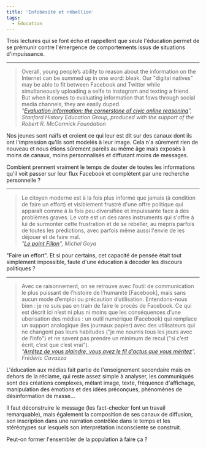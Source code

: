 ```yaml
---
title: 'Infobésité et rébellion'
tags:
  - Éducation
---
```


Trois lectures qui se font écho et rappellent que seule l'éducation permet de se
prémunir contre l'émergence de comportements issus de situations d'impuissance.

<!-- more -->

---

> Overall, young people’s ability to reason about the information on the
> Internet can be summed up in one word: bleak. Our "digital natives" may be
> able to fit between Facebook and Twitter while simultaneously uploading a
> selfe to Instagram and texting a friend. But when it comes to evaluating
> information that fows through social media channels, they are easily duped.  
> <cite>"[Evaluation information: the cornerstone of civic online reasoning](/assets/docs/2016-11-23/executive_summary_11.21.16.pdf)",
> Stanford History Education Group, produced with the support of the Robert R.
> McCormick Foundation</cite>

Nos jeunes sont naïfs et croient ce qui leur est dit sur des canaux dont ils ont
l'impression qu'ils sont modelés à leur image. Cela n'a sûrement rien de nouveau
et nous étions sûrement pareils au même âge mais exposés à moins de canaux,
moins personnalisés et diffusant moins de messages.

Combient prennent vraiment le temps de douter de toutes les informations qu'il
voit passer sur leur flux Facebook et complètent par une recherche personnelle ?

---

> Le citoyen moderne est à la fois plus informé que jamais (à condition de faire
> un effort) et visiblement frustré d'une offre politique qui apparaît comme à
> la fois peu diversifiée et impuissante face à des problèmes graves. Le vote
> est un des rares instruments qui s'offre à lui de surmonter cette frustration
> et de se rebeller, au mépris parfois de toutes les prédictions, avec parfois
> même aussi l'envie de les déjouer et de faire mal.  
> <cite>"[Le point Fillon](https://lavoiedelepee.blogspot.fr/2016/11/le-point-fillon.html)",
> Michel Goya</cite>

"Faire un effort". Et si pour certains, cet capacité de pensée était tout
simplement impossible, faute d'une éducation à décoder les discours politiques ?

---

> Avec ce raisonnement, on se retrouve avec l’outil de communication le plus
> puissant de l’histoire de l’humanité [Facebook], mais sans aucun mode d’emploi
> ou précaution d’utilisation. Entendons-nous bien : je ne suis pas en train de
> faire le procès de Facebook. Ce qui est décrit ici n’est ni plus ni moins que
> les conséquences d’une uberisation des médias : un outil numérique (Facebook)
> qui remplace un support analogique (les journaux papier) avec des utilisateurs
> qui ne changent pas leurs habitudes ("je me nourris tous les jours avec de
> l’info") et ne savent pas prendre un minimum de recul ("si c’est écrit, c’est
> que c’est vrai").  
> <cite>"[Arrêtez de vous plaindre, vous avez le fil d’actus que vous méritez](https://fredcavazza.net/2016/11/24/arretez-de-vous-plaindre-vous-avez-le-fil-dactus-que-vous-meritez/)",
> Frédéric Cavazza</cite>

L'éducation aux médias fait partie de l'enseignement secondaire mais en dehors
de la réclame, qui reste assez simple à analyser, les communiqués sont des
créations complexes, mêlant image, texte, fréquence d'affichage, manipulation
des émotions et des idées préconçues, phénomènes de désinformation de masse…

Il faut déconstruire le message (les <span lang="en">fact-checker</span> font un
travail remarquable), mais également la composition de ses canaux de diffusion,
son inscription dans une narration contrôlée dans le temps et les stéréotypes
sur lesquels son interprétation inconsciente se construit.

Peut-on former l'ensembler de la population à faire ça ?
